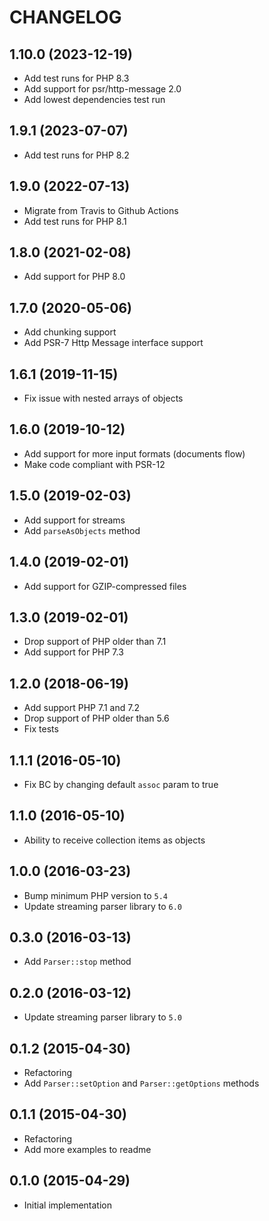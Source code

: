 CHANGELOG
=========

## 1.10.0 (2023-12-19)
* Add test runs for PHP 8.3
* Add support for psr/http-message 2.0
* Add lowest dependencies test run

## 1.9.1 (2023-07-07)
* Add test runs for PHP 8.2

## 1.9.0 (2022-07-13)
* Migrate from Travis to Github Actions
* Add test runs for PHP 8.1

## 1.8.0 (2021-02-08)
* Add support for PHP 8.0

## 1.7.0 (2020-05-06)
* Add chunking support
* Add PSR-7 Http Message interface support

## 1.6.1 (2019-11-15)
* Fix issue with nested arrays of objects

## 1.6.0 (2019-10-12)
* Add support for more input formats (documents flow)
* Make code compliant with PSR-12

## 1.5.0 (2019-02-03)
* Add support for streams
* Add `parseAsObjects` method

## 1.4.0 (2019-02-01)
* Add support for GZIP-compressed files

## 1.3.0 (2019-02-01)
* Drop support of PHP older than 7.1
* Add support for PHP 7.3

## 1.2.0 (2018-06-19)
* Add support PHP 7.1 and 7.2
* Drop support of PHP older than 5.6
* Fix tests

## 1.1.1 (2016-05-10)
* Fix BC by changing default `assoc` param to true

## 1.1.0 (2016-05-10)
* Ability to receive collection items as objects

## 1.0.0 (2016-03-23)
* Bump minimum PHP version to `5.4`
* Update streaming parser library to `6.0`

## 0.3.0 (2016-03-13)
* Add `Parser::stop` method

## 0.2.0 (2016-03-12)
* Update streaming parser library to `5.0`

## 0.1.2 (2015-04-30)
* Refactoring
* Add `Parser::setOption` and `Parser::getOptions` methods

## 0.1.1 (2015-04-30)
* Refactoring
* Add more examples to readme

## 0.1.0 (2015-04-29)
* Initial implementation
